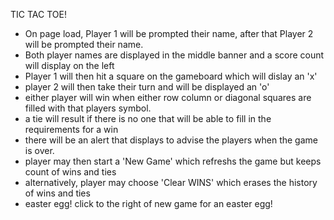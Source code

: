 TIC TAC TOE!

-   On page load, Player 1 will be prompted their name, after that Player 2 will be prompted their name.
-   Both player names are displayed in the middle banner and a score count will display on the left
-   Player 1 will then hit a square on the gameboard which will dislay an 'x'
-   player 2 will then take their turn and will be displayed an 'o'
-   either player will win when either row column or diagonal squares are filled with that players symbol.
-   a tie will result if there is no one that will be able to fill in the requirements for a win
-   there will be an alert that displays to advise the players when the game is over.
-   player may then start a 'New Game' which refreshs the game but keeps count of wins and ties
-   alternatively, player may choose 'Clear WINS' which erases the history of wins and ties
-   easter egg! click to the right of new game for an easter egg!
